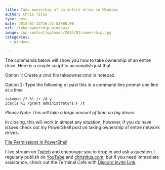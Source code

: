 ```yaml
---
title: Take ownership of an entire drive in Windows
author: Chris Titus
type: post
date: 2014-01-13T16:37:53+00:00
url: /take-ownership-windows/
image: /wp-content/uploads/2014/01/ownership.jpg
categories:
  - Windows

---
```

The commands below will show you how to take ownership of an entire drive. Here is a simple script to accomplish just that.<!--more-->

Option 1: Create a cmd file takeowner.cmd in notepad

Option 2: Type the following or past this in a command line prompt one line at a time

```
takeown /f %1 /r /d y
icacls %1 /grant administrators:F /t
```
_Please Note: This will take a large amount of time on big drives_

In closing, this will work in almost any situation, however, if you do have issues check out my PowerShell post on taking ownership of entire network drives.

[File Permissions in PowerShell][5]

I live stream on [Twitch][1] and encourage you to drop in and ask a question. I regularly publish on [YouTube][2] and [christitus.com][3], but if you need immediate assistance, check out the Terminal Cafe with [Discord Invite Link][4].

 [1]: https://twitch.tv/christitustech
 [2]: https://www.youtube.com/c/ChrisTitusTech
 [3]: https://www.christitus.com/
 [4]: https://www.christitus.com/discord
 [5]: https://www.christitus.com/changing-file-permissions/
